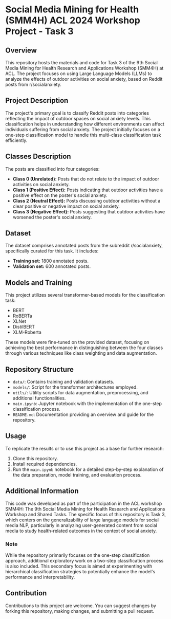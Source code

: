 # Social Media Mining for Health (SMM4H) ACL 2024 Workshop Project - Task 3

## Overview
This repository hosts the materials and code for Task 3 of the 9th Social Media Mining for Health Research and Applications Workshop (SMM4H) at ACL. The project focuses on using Large Language Models (LLMs) to analyze the effects of outdoor activities on social anxiety, based on Reddit posts from r/socialanxiety.

## Project Description
The project's primary goal is to classify Reddit posts into categories reflecting the impact of outdoor spaces on social anxiety levels. This classification helps in understanding how different environments can affect individuals suffering from social anxiety. The project initially focuses on a one-step classification model to handle this multi-class classification task efficiently.

## Classes Description
The posts are classified into four categories:
- **Class 0 (Unrelated):** Posts that do not relate to the impact of outdoor activities on social anxiety.
- **Class 1 (Positive Effect):** Posts indicating that outdoor activities have a positive effect on the poster's social anxiety.
- **Class 2 (Neutral Effect):** Posts discussing outdoor activities without a clear positive or negative impact on social anxiety.
- **Class 3 (Negative Effect):** Posts suggesting that outdoor activities have worsened the poster's social anxiety.

## Dataset
The dataset comprises annotated posts from the subreddit r/socialanxiety, specifically curated for this task. It includes:
- **Training set:** 1800 annotated posts.
- **Validation set:** 600 annotated posts.

## Models and Training
This project utilizes several transformer-based models for the classification task:
- BERT
- RoBERTa
- XLNet
- DistilBERT
- XLM-Roberta

These models were fine-tuned on the provided dataset, focusing on achieving the best performance in distinguishing between the four classes through various techniques like class weighting and data augmentation.

## Repository Structure
- `data/`: Contains training and validation datasets.
- `models/`: Script for the transformer architectures employed.
- `utils/`: Utility scripts for data augmentation, preprocessing, and additional functionalities.
- `main.ipynb`: Jupyter notebook with the implementation of the one-step classification process.
- `README.md`: Documentation providing an overview and guide for the repository.

## Usage
To replicate the results or to use this project as a base for further research:
1. Clone this repository.
2. Install required dependencies.
3. Run the `main.ipynb` notebook for a detailed step-by-step explanation of the data preparation, model training, and evaluation process.

## Additional Information
This code was developed as part of the participation in the ACL workshop SMM4H: The 9th Social Media Mining for Health Research and Applications Workshop and Shared Tasks. The specific focus of this repository is Task 3, which centers on the generalizability of large language models for social media NLP, particularly in analyzing user-generated content from social media to study health-related outcomes in the context of social anxiety.

### Note
While the repository primarily focuses on the one-step classification approach, additional exploratory work on a two-step classification process is also included. This secondary focus is aimed at experimenting with hierarchical classification strategies to potentially enhance the model's performance and interpretability.

## Contribution
Contributions to this project are welcome. You can suggest changes by forking this repository, making changes, and submitting a pull request.